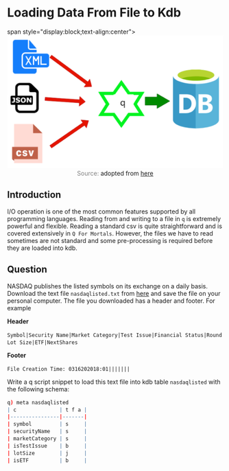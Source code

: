 # Loading Data From File to Kdb

span style="display:block;text-align:center">
![Query](./../assets/img/2020.03.16.png)
</span>
<span style="display:block;text-align:center"><font color="grey">Source: </font>adopted from <a href="https://miro.medium.com/max/678/1*6ELZ2fC4LRn7NktB_vqgWQ.png">here</a></span>


## Introduction
I/O operation is one of the most common features supported by all programming languages. Reading from and writing to a file in ``q`` is extremely powerful and flexible. Reading a standard csv is quite straightforward and is covered extensively in ``Q For Mortals``. However, the files we have to read sometimes are not standard and some pre-processing is required before they are loaded into kdb.


## Question
NASDAQ publishes the listed symbols on its exchange on a daily basis. Download the text file ``nasdaqlisted.txt`` from [here](ftp://ftp.nasdaqtrader.com/symboldirectory/) and save the file on your personal computer. The file you downloaded has a header and footer. For example

**Header**

``Symbol|Security Name|Market Category|Test Issue|Financial Status|Round Lot Size|ETF|NextShares``

**Footer**

``File Creation Time: 0316202018:01|||||||``

Write a q script snippet to load this text file into kdb table ``nasdaqlisted`` with the following schema:

```q
q) meta nasdaqlisted
| c              | t f a |
|----------------|-------|
| symbol         | s     |
| securityName   | s     |
| marketCategory | s     |
| isTestIssue    | b     |
| lotSize        | j     |
| isETF          | b     |
```

